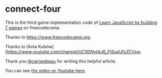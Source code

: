 # connect-four

This is the third game implementation code of [Learn JavaScript by building 7 games](https://www.freecodecamp.org/news/learn-javascript-by-building-7-games-video-course/) on freecodecamp

Thanks to https://www.freecodecamp.org.

Thanks to [Ania Kubów](https://www.youtube.com/channel/UC5DNytAJ6_FISueUfzZCVsw.

Thank you [@carnesbeau](https://twitter.com/CarnesBeau) for writing this helpful article.

You can see [the video on Youtube here](https://www.youtube.com/watch?v=lhNdUVh3qCc).

